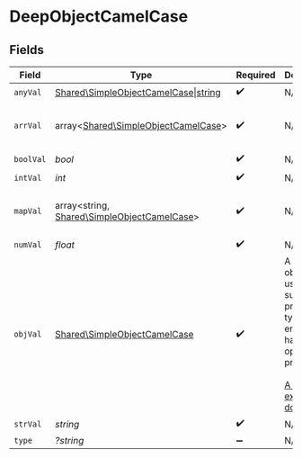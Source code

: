 # DeepObjectCamelCase


## Fields

| Field                                                                                                                                                          | Type                                                                                                                                                           | Required                                                                                                                                                       | Description                                                                                                                                                    | Example                                                                                                                                                        |
| -------------------------------------------------------------------------------------------------------------------------------------------------------------- | -------------------------------------------------------------------------------------------------------------------------------------------------------------- | -------------------------------------------------------------------------------------------------------------------------------------------------------------- | -------------------------------------------------------------------------------------------------------------------------------------------------------------- | -------------------------------------------------------------------------------------------------------------------------------------------------------------- |
| `anyVal`                                                                                                                                                       | [Shared\SimpleObjectCamelCase\|string](../../Models/Shared/AnyVal.md)                                                                                          | :heavy_check_mark:                                                                                                                                             | N/A                                                                                                                                                            |                                                                                                                                                                |
| `arrVal`                                                                                                                                                       | array<[Shared\SimpleObjectCamelCase](../../Models/Shared/SimpleObjectCamelCase.md)>                                                                            | :heavy_check_mark:                                                                                                                                             | N/A                                                                                                                                                            | [<br/>"...",<br/>"..."<br/>]                                                                                                                                   |
| `boolVal`                                                                                                                                                      | *bool*                                                                                                                                                         | :heavy_check_mark:                                                                                                                                             | N/A                                                                                                                                                            | true                                                                                                                                                           |
| `intVal`                                                                                                                                                       | *int*                                                                                                                                                          | :heavy_check_mark:                                                                                                                                             | N/A                                                                                                                                                            | 1                                                                                                                                                              |
| `mapVal`                                                                                                                                                       | array<string, [Shared\SimpleObjectCamelCase](../../Models/Shared/SimpleObjectCamelCase.md)>                                                                    | :heavy_check_mark:                                                                                                                                             | N/A                                                                                                                                                            | {<br/>"key": "..."<br/>}                                                                                                                                       |
| `numVal`                                                                                                                                                       | *float*                                                                                                                                                        | :heavy_check_mark:                                                                                                                                             | N/A                                                                                                                                                            | 1.1                                                                                                                                                            |
| `objVal`                                                                                                                                                       | [Shared\SimpleObjectCamelCase](../../Models/Shared/SimpleObjectCamelCase.md)                                                                                   | :heavy_check_mark:                                                                                                                                             | A simple object that uses all our supported primitive types and enums and has optional properties.<br/><br/>[A link to the external docs.](https://speakeasy.com/docs) |                                                                                                                                                                |
| `strVal`                                                                                                                                                       | *string*                                                                                                                                                       | :heavy_check_mark:                                                                                                                                             | N/A                                                                                                                                                            | test                                                                                                                                                           |
| `type`                                                                                                                                                         | *?string*                                                                                                                                                      | :heavy_minus_sign:                                                                                                                                             | N/A                                                                                                                                                            |                                                                                                                                                                |
